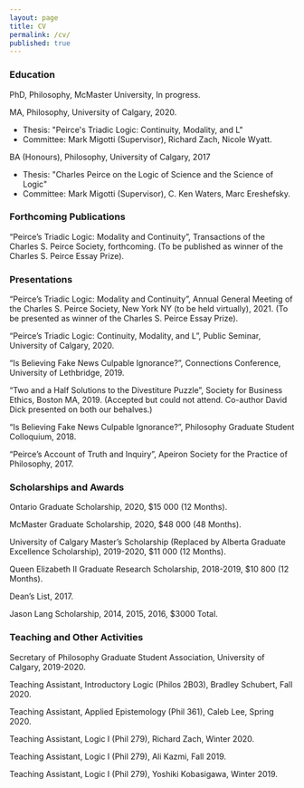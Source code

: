 ```yaml
---
layout: page
title: CV
permalink: /cv/
published: true
---
```

### Education

PhD, Philosophy, McMaster University, In progress.

MA, Philosophy, University of Calgary, 2020.
- Thesis: "Peirce's Triadic Logic: Continuity, Modality, and L"
- Committee: Mark Migotti (Supervisor), Richard Zach, Nicole Wyatt.

BA (Honours), Philosophy, University of Calgary, 2017
- Thesis: "Charles Peirce on the Logic of Science and the Science of Logic"
- Committee: Mark Migotti (Supervisor), C. Ken Waters, Marc Ereshefsky.

### Forthcoming Publications

“Peirce’s Triadic Logic: Modality and Continuity”, Transactions of the Charles S. Peirce
Society, forthcoming. (To be published as winner of the Charles S. Peirce Essay Prize).

### Presentations

“Peirce’s Triadic Logic: Modality and Continuity”, Annual General Meeting of the Charles S. Peirce Society, New York NY (to be held virtually), 2021. (To be presented as winner of the Charles S. Peirce Essay Prize).

“Peirce’s Triadic Logic: Continuity, Modality, and L”, Public Seminar, University of Calgary, 2020.

“Is Believing Fake News Culpable Ignorance?”, Connections Conference, University of Lethbridge, 2019.

“Two and a Half Solutions to the Divestiture Puzzle”, Society for Business Ethics, Boston MA, 2019. (Accepted but could not attend. Co-author David Dick presented on both our behalves.)

“Is Believing Fake News Culpable Ignorance?”, Philosophy Graduate Student Colloquium, 2018.

“Peirce’s Account of Truth and Inquiry”, Apeiron Society for the Practice of Philosophy, 2017.

### Scholarships and Awards

Ontario Graduate Scholarship, 2020, $15 000 (12 Months).

McMaster Graduate Scholarship, 2020, $48 000 (48 Months).

University of Calgary Master’s Scholarship (Replaced by Alberta Graduate Excellence Scholarship), 2019-2020, $11 000 (12 Months).

Queen Elizabeth II Graduate Research Scholarship, 2018-2019, $10 800 (12 Months).

Dean’s List, 2017.

Jason Lang Scholarship, 2014, 2015, 2016, $3000 Total.

### Teaching and Other Activities

Secretary of Philosophy Graduate Student Association, University of Calgary, 2019-2020.

Teaching Assistant, Introductory Logic (Philos 2B03), Bradley Schubert, Fall 2020.

Teaching Assistant, Applied Epistemology (Phil 361), Caleb Lee, Spring 2020.

Teaching Assistant, Logic I (Phil 279), Richard Zach, Winter 2020.

Teaching Assistant, Logic I (Phil 279), Ali Kazmi, Fall 2019.

Teaching Assistant, Logic I (Phil 279), Yoshiki Kobasigawa, Winter 2019.
